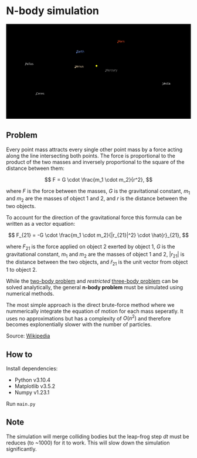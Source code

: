 # N-body simulation

![Inner planets](assets/inner_planets.gif)

## Problem

Every point mass attracts every single other point mass by a force acting along the line intersecting both points. The force is proportional to the product of the two masses and inversely proportional to the square of the distance between them:

$$ F = G \cdot \frac{m_1 \cdot m_2}{r^2}, $$

where $F$ is the force between the masses, $G$ is the gravitational constant, $m_1$ and $m_2$ are the masses of object 1 and 2, and $r$ is the distance between the two objects. 

To account for the direction of the gravitational force this formula can be written as a vector equation:

$$ F_{21} = -G \cdot \frac{m_1 \cdot m_2}{|r_{21}|^2} \cdot \hat{r}_{21}, $$

where $F_{21}$ is the force applied on object 2 exerted by object 1, $G$ is the gravitational constant, $m_1$ and $m_2$ are the masses of object 1 and 2, $|r_{21}|$ is the distance between the two objects, and $\hat{r}_{21}$ is the unit vector from object 1 to object 2.

While the [two-body problem](https://en.wikipedia.org/wiki/Two-body_problem) and *restricted* [three-body problem](https://en.wikipedia.org/wiki/Three-body_problem) can be solved analytically, the general **n-body problem** must be simulated using numerical methods. 

The most simple approach is the direct brute-force method where we nummerically integrate the equation of motion for each mass seperatly. It uses no approximations but has a complexity of $O(n^2)$ and therefore becomes explonentially slower with the number of particles.

Source: [Wikipedia](https://en.wikipedia.org/wiki/Newton's_law_of_universal_gravitation)

## How to

Install dependencies:
* Python v3.10.4
* Matplotlib v3.5.2
* Numpy v1.23.1

Run `main.py`

## Note

The simulation will merge colliding bodies but the leap-frog step *dt* must be reduces (to ~1000) for it to work. This will slow down the simulation significantly. 
